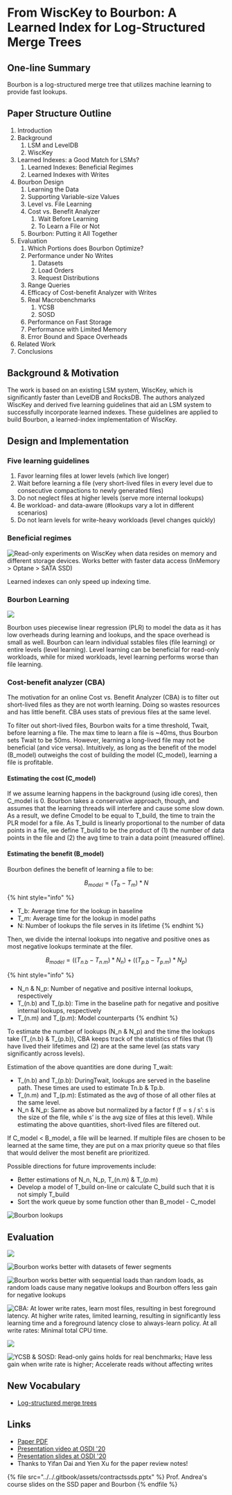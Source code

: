 # From WiscKey to Bourbon: A Learned Index for Log-Structured Merge Trees

## One-line Summary

Bourbon is a log-structured merge tree that utilizes machine learning to provide fast lookups.

## Paper Structure Outline

1. Introduction
2. Background
   1. LSM and LevelDB
   2. WiscKey
3. Learned Indexes: a Good Match for LSMs?
   1. Learned Indexes: Beneficial Regimes
   2. Learned Indexes with Writes
4. Bourbon Design
   1. Learning the Data
   2. Supporting Variable-size Values
   3. Level vs. File Learning
   4. Cost vs. Benefit Analyzer
      1. Wait Before Learning
      2. To Learn a File or Not
   5. Bourbon: Putting it All Together
5. Evaluation
   1. Which Portions does Bourbon Optimize?
   2. Performance under No Writes
      1. Datasets
      2. Load Orders
      3. Request Distributions
   3. Range Queries
   4. Efficacy of Cost-benefit Analyzer with Writes
   5. Real Macrobenchmarks
      1. YCSB
      2. SOSD
   6. Performance on Fast Storage
   7. Performance with Limited Memory
   8. Error Bound and Space Overheads
6. Related Work
7. Conclusions

## Background & Motivation

The work is based on an existing LSM system, WiscKey, which is significantly faster than LevelDB and RocksDB. The authors analyzed WiscKey and derived five learning guidelines that aid an LSM system to successfully incorporate learned indexes. These guidelines are applied to build Bourbon, a learned-index implementation of WiscKey.

## Design and Implementation

### Five learning guidelines

1. Favor learning files at lower levels (which live longer)
2. Wait before learning a file (very short-lived files in every level due to consecutive compactions to newly generated files)
3. Do not neglect files at higher levels (serve more internal lookups)
4. Be workload- and data-aware (#lookups vary a lot in different scenarios)
5. Do not learn levels for write-heavy workloads (level changes quickly)

### Beneficial regimes

![Read-only experiments on WiscKey when data resides on memory and different storage devices. Works better with faster data access (InMemory > Optane > SATA SSD)](../../.gitbook/assets/screen-shot-2021-01-04-at-11.18.12-am.png)

Learned indexes can only speed up indexing time.

### Bourbon Learning

![](../../.gitbook/assets/screen-shot-2021-01-04-at-11.23.03-am.png)

Bourbon uses piecewise linear regression (PLR) to model the data as it has low overheads during learning and lookups, and the space overhead is small as well. Bourbon can learn individual sstables files (file learning) or entire levels (level learning). Level learning can be beneficial for read-only workloads, while for mixed workloads, level learning performs worse than file learning.

### Cost-benefit analyzer (CBA)

The motivation for an online Cost vs. Benefit Analyzer (CBA) is to filter out short-lived files as they are not worth learning. Doing so wastes resources and has little benefit. CBA uses stats of previous files at the same level.

To filter out short-lived files, Bourbon waits for a time threshold, Twait, before learning a file. The max time to learn a file is \~40ms, thus Bourbon sets Twait to be 50ms. However, learning a long-lived file may not be beneficial (and vice versa). Intuitively, as long as the benefit of the model (B_model) outweighs the cost of building the model (C_model), learning a file is profitable.

#### Estimating the cost (C_model)

If we assume learning happens in the background (using idle cores), then C_model is 0. Bourbon takes a conservative approach, though, and assumes that the learning threads will interfere and cause some slow down. As a result, we define Cmodel to be equal to T_build, the time to train the PLR model for a file. As T_build is linearly proportional to the number of data points in a file, we define T_build to be the product of (1) the number of data points in the file and (2) the avg time to train a data point (measured offline).

#### Estimating the benefit (B_model)

Bourbon defines the benefit of learning a file to be:

$$
B_{model} = (T_b - T_m) * N
$$

{% hint style="info" %}
* T_b: Average time for the lookup in baseline
* T_m: Average time for the lookup in model paths
* N: Number of lookups the file serves in its lifetime
{% endhint %}

Then, we divide the internal lookups into negative and positive ones as most negative lookups terminate at the filer.

$$
B_{model} = ((T_{n.b} - T_{n.m}) * N_n) + ((T_{p.b} - T_{p.m}) * N_p)
$$

{% hint style="info" %}
* N_n & N_p: Number of negative and positive internal lookups, respectively
* T\_(n.b) and T\_(p.b): Time in the baseline path for negative and positive internal lookups, respectively
* T\_(n.m) and T\_(p.m): Model counterparts
{% endhint %}

To estimate the number of lookups (N_n & N_p) and the time the lookups take (T\_{n.b} & T\_{p.b}), CBA keeps track of the statistics of files that (1) have lived their lifetimes and (2) are at the same level (as stats vary significantly across levels).

Estimation of the above quantities are done during T_wait:

* T\_(n.b) and T\_(p.b): DuringTwait, lookups are served in the baseline path. These times are used to estimate Tn.b & Tp.b.
* T\_(n.m) and T\_(p.m): Estimated as the avg of those of all other files at the same level.
* N_n & N_p: Same as above but normalized by a factor f (f = s / s’: s is the size of the file, while s’ is the avg size of files at this level). While estimating the above quantities, short-lived files are filtered out.

If C_model < B_model, a file will be learned. If multiple files are chosen to be learned at the same time, they are put on a max priority queue so that files that would deliver the most benefit are prioritized.

Possible directions for future improvements include:

* Better estimations of N_n, N_p, T\_(n.m) & T\_(p.m)
* Develop a model of T_build on-line or calculate C_build such that it is not simply T_build
* Sort the work queue by some function other than B_model - C_model

![Bourbon lookups](../../.gitbook/assets/screen-shot-2021-01-04-at-11.23.29-am.png)

## Evaluation

![](../../.gitbook/assets/screen-shot-2021-01-04-at-11.25.28-am.png)

![Bourbon works better with datasets of fewer segments](../../.gitbook/assets/screen-shot-2021-01-04-at-11.25.42-am.png)

![Bourbon works better with sequential loads than random loads, as random loads cause many negative lookups and Bourbon offers less gain for negative lookups](../../.gitbook/assets/screen-shot-2021-01-04-at-11.26.16-am.png)

![CBA: At lower write rates, learn most files, resulting in best foreground latency. At higher write rates, limited learning, resulting in significantly less learning time and a foreground latency close to always-learn policy. At all write rates: Minimal total CPU time.](../../.gitbook/assets/screen-shot-2021-01-04-at-11.27.45-am.png)

![](../../.gitbook/assets/screen-shot-2021-01-04-at-11.29.02-am.png)

![YCSB & SOSD: Read-only gains holds for real benchmarks; Have less gain when write rate is higher; Accelerate reads without affecting writes](../../.gitbook/assets/screen-shot-2021-01-04-at-11.29.13-am.png)

## New Vocabulary

* [Log-structured merge trees](https://en.wikipedia.org/wiki/Log-structured_merge-tree)

## Links

* [Paper PDF](https://www.usenix.org/system/files/osdi20-dai\_0.pdf)
* [Presentation video at OSDI '20](https://www.youtube.com/watch?v=EUxEx5hwLXk)
* [Presentation slides at OSDI '20](https://www.usenix.org/sites/default/files/conference/protected-files/osdi20\_slides_dai.pdf)
* Thanks to Yifan Dai and Yien Xu for the paper review notes!

{% file src="../../.gitbook/assets/contractssds.pptx" %}
Prof. Andrea's course slides on the SSD paper and Bourbon
{% endfile %}
